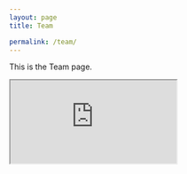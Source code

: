 ```yaml
---
layout: page
title: Team

permalink: /team/
---
```


This is the Team page.

<iframe src="https://docs.google.com/spreadsheets/d/e/2PACX-1vTaJpu4RP22-jtHFCS29J3zR2CJKKSk-XyUI2cbWtOu5RYJuRYrhEfUrK2CfQxR68LsS3JYV-52feT5/pubhtml?widget=true&amp;headers=false"></iframe>

